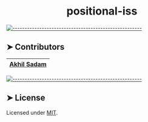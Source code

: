 <!-- ⚠️ This README has been generated from the file(s) "blueprint.md" ⚠️--><h1 align="center">positional-iss</h1>



<!-- 
[![-----------------------------------------------------](https://raw.githubusercontent.com/andreasbm/readme/master/assets/lines/colored.png)](#table-of-contents)

## ➤ Table of Contents

* [➤ Contributors](#-contributors)
* [➤ License](#-license) -->

[![-----------------------------------------------------](https://raw.githubusercontent.com/andreasbm/readme/master/assets/lines/colored.png)](#contributors)

## ➤ Contributors
	

| [Akhil Sadam](https://github.com/akhilsadam) |
|:----------------------------------------------:|



[![-----------------------------------------------------](https://raw.githubusercontent.com/andreasbm/readme/master/assets/lines/colored.png)](#license)

## ➤ License
	
Licensed under [MIT](https://opensource.org/licenses/MIT).